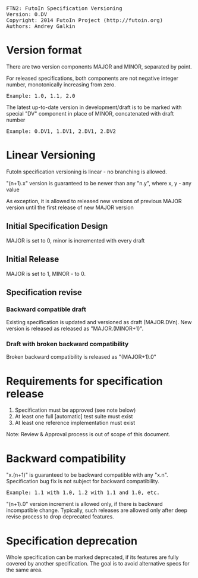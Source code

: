 <pre>
FTN2: FutoIn Specification Versioning
Version: 0.DV
Copyright: 2014 FutoIn Project (http://futoin.org)
Authors: Andrey Galkin
</pre>


# Version format

There are two version components MAJOR and MINOR, separated by point.

For released specifications, both components are not negative integer number, monotonically increasing from zero.
<pre>
Example: 1.0, 1.1, 2.0
</pre>

The latest up-to-date version in development/draft is to be marked with special "DV" component in place of MINOR, concatenated with draft number
<pre>
Example: 0.DV1, 1.DV1, 2.DV1, 2.DV2
</pre>


# Linear Versioning

FutoIn specification versioning is linear - no branching is allowed.

"(n+1).x" version is guaranteed to be newer than any "n.y", where x, y - any value

As exception, it is allowed to released new versions of previous MAJOR version until the first release of new MAJOR version

## Initial Specification Design

MAJOR is set to 0, minor is incremented with every draft

## Initial Release

MAJOR is set to 1, MINOR - to 0.

## Specification revise

### Backward compatible draft
Existing specification is updated and versioned as draft (MAJOR.DVn).
New version is released as released as "MAJOR.(MINOR+1)".

### Draft with broken backward compatibility
Broken backward compatibility is released as "(MAJOR+1).0"


# Requirements for specification release

1. Specification must be approved (see note below)
2. At least one full [automatic] test suite must exist
3. At least one reference implementation must exist

Note: Review & Approval process is out of scope of this document.

# Backward compatibility

"x.(n+1)" is guaranteed to be backward compatible with any "x.n". Specification bug fix is not subject for backward compatibility.
<pre>
Example: 1.1 with 1.0, 1.2 with 1.1 and 1.0, etc.
</pre>

"(n+1).0" version increment is allowed only, if there is backward incompatible change.
Typically, such releases are allowed only after deep revise process to drop deprecated features.


# Specification deprecation

Whole specification can be marked deprecated, if its features are fully covered by another specification.
The goal is to avoid alternative specs for the same area.


